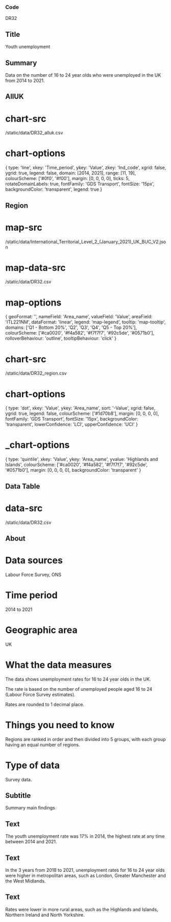 ### Code
DR32

## Title
Youth unemployment

## Summary
Data on the number of 16 to 24 year olds who were unemployed in the UK from 2014 to 2021.

## AllUK
# chart-src
/static/data/DR32_alluk.csv

# chart-options
{ type: 'line', xkey: 'Time_period', ykey: 'Value', zkey: 'Ind_code', xgrid: false, ygrid: true, legend: false, domain: [2014, 2021], range: [11, 19], colourScheme: ['#0f0', '#f00'], margin: [0, 0, 0, 0], ticks: 5, rotateDomainLabels: true, fontFamily: 'GDS Transport', fontSize: '15px', backgroundColor: 'transparent', legend: true }

## Region
# map-src
/static/data/International_Territorial_Level_2_(January_2021)_UK_BUC_V2.json

# map-data-src
/static/data/DR32.csv

# map-options
{ geoFormat: '', nameField: 'Area_name', valueField: 'Value', areaField: 'ITL221NM', dataFormat: 'linear', legend: 'map-legend', tooltip: 'map-tooltip', domains: ['Q1 - Bottom 20%', 'Q2', 'Q3', 'Q4', 'Q5 - Top 20%'], colourScheme: ['#ca0020', '#f4a582', '#f7f7f7', '#92c5de', '#0571b0'], rolloverBehaviour: 'outline', tooltipBehaviour: 'click' }

# chart-src
/static/data/DR32_region.csv

# chart-options
{ type: 'dot', xkey: 'Value', ykey: 'Area_name', sort: '-Value', xgrid: false, ygrid: true, legend: false, colourScheme: ['#1d70b8'], margin: [0, 0, 0, 0], fontFamily: 'GDS Transport', fontSize: '15px', backgroundColor: 'transparent', lowerConfidence: 'LCI', upperConfidence: 'UCI' }

# _chart-options
{ type: 'quintile', xkey: 'Value', ykey: 'Area_name', yvalue: 'Highlands and Islands', colourScheme: ['#ca0020', '#f4a582', '#f7f7f7', '#92c5de', '#0571b0'], margin: [0, 0, 0, 0], backgroundColor: 'transparent' }

## Data Table
# data-src
/static/data/DR32.csv

## About
# Data sources
Labour Force Survey, ONS

# Time period
2014 to 2021

# Geographic area
UK

# What the data measures
The data shows unemployment rates for 16 to 24 year olds in the UK.</p>

<p class="govuk-body">The rate is based on the number of unemployed people aged 16 to 24 (Labour Force Survey estimates).</p>

<p class="govuk-body">Rates are rounded to 1 decimal place.

# Things you need to know
Regions are ranked in order and then divided into 5 groups, with each group having an equal number of regions.

# Type of data
Survey data.

## Subtitle
Summary main findings

## Text
The youth unemployment rate was 17% in 2014, the highest rate at any time between 2014 and 2021.

## Text
In the 3 years from 2018 to 2021, unemployment rates for 16 to 24 year olds were higher in metropolitan areas, such as London, Greater Manchester and the West Midlands.

## Text
Rates were lower in more rural areas, such as the Highlands and Islands, Northern Ireland and North Yorkshire.
